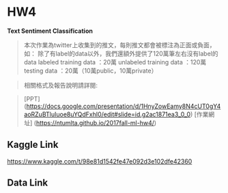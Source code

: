 # HW4
**Text Sentiment Classification**

>本次作業為twitter上收集到的推文，每則推文都會被標注為正面或負面，如：
>除了有label的data以外，我們還額外提供了120萬筆左右沒有label的data
>labeled training data    ：20萬
>unlabeled training data  ：120萬
>testing data             ：20萬（10萬public，10萬private）

> 相關格式及報告說明請詳閱:

> [PPT] (https://docs.google.com/presentation/d/1HnyZowEamy8N4cUT0gY4aoRZuBTluIuoe8uYQdFxhI0/edit#slide=id.g2ac1871ea3_0_0)
> [作業網址] (https://ntumlta.github.io/2017fall-ml-hw4/)

## Kaggle Link
<https://www.kaggle.com/t/98e81d1542fe47e092d3e102dfe42360>

## Data Link

